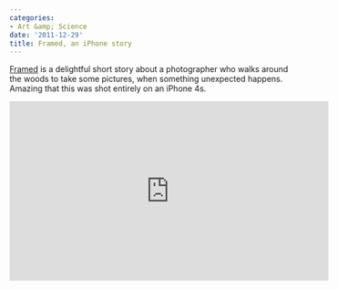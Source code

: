 ```yaml
---
categories:
- Art &amp; Science
date: '2011-12-29'
title: Framed, an iPhone story
---
```


<a href="http://vimeo.com/31013938">Framed</a> is a delightful short story about a photographer who walks around the woods to take some pictures, when something unexpected happens. Amazing that this was shot entirely on an iPhone 4s.

<iframe class="alignc" src="https://player.vimeo.com/video/31013938" width="560" height="315" frameborder="0" webkitAllowFullScreen mozallowfullscreen allowFullScreen></iframe>